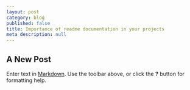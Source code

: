 ```yaml
---
layout: post
category: blog
published: false
title: Importance of readme documentation in your projects
meta description: null
---
```


## A New Post

Enter text in [Markdown](http://daringfireball.net/projects/markdown/). Use the toolbar above, or click the **?** button for formatting help.

